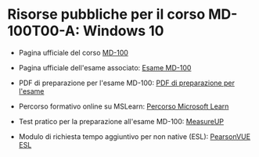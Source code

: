 # Risorse pubbliche per il corso MD-100T00-A: Windows 10

- Pagina ufficiale del corso
[MD-100](https://docs.microsoft.com/en-us/learn/certifications/courses/md-100t00)

- Pagina ufficiale dell'esame associato:
[Esame MD-100](https://docs.microsoft.com/en-us/learn/certifications/exams/md-100)

- PDF di preparazione per l'esame MD-100:
[PDF di preparazione per l'esame](https://query.prod.cms.rt.microsoft.com/cms/api/am/binary/RE3VJVC "PDF di preparazione per l'esame")

- Percorso formativo online su MSLearn: 
[Percorso Microsoft Learn ](https://docs.microsoft.com/en-us/learn/paths/m365-getmodern/ "Percorso Microsoft Learn ")

- Test pratico per la preparazione all'esame MD-100:
[MeasureUP](https://www.mindhub.com/md-100-windows-10-microsoft-official-practice-test/p/MU-MD-100?utm_source=microsoft&utm_medium=certpage&utm_campaign=msofficialpractice "MeasureUP")

- Modulo di richiesta tempo aggiuntivo per non native (ESL):
[PearsonVUE ESL](https://home.pearsonvue.com/Clients/Microsoft/esl_form_pearson.aspx "PearsonVUE ESL")




